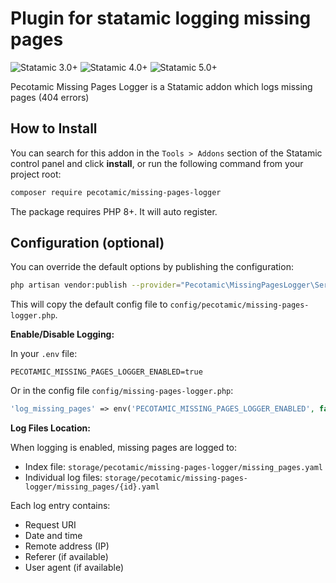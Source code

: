# Plugin for statamic logging missing pages

![Statamic 3.0+](https://img.shields.io/badge/Statamic-3.0+-FF269E?style=for-the-badge&link=https://statamic.com)
![Statamic 4.0+](https://img.shields.io/badge/Statamic-4.0+-FF269E?style=for-the-badge&link=https://statamic.com)
![Statamic 5.0+](https://img.shields.io/badge/Statamic-5.0+-FF269E?style=for-the-badge&link=https://statamic.com)

Pecotamic Missing Pages Logger is a Statamic addon which logs missing pages (404 errors)

## How to Install

You can search for this addon in the `Tools > Addons` section of the Statamic control panel and click **install**, or run the following command from your project root:

``` bash
composer require pecotamic/missing-pages-logger
```

The package requires PHP 8+. It will auto register.

## Configuration (optional)

You can override the default options by publishing the configuration:

```sh
php artisan vendor:publish --provider="Pecotamic\MissingPagesLogger\ServiceProvider" --tag=config
```

This will copy the default config file to `config/pecotamic/missing-pages-logger.php`.

**Enable/Disable Logging:**

In your `.env` file:
```env
PECOTAMIC_MISSING_PAGES_LOGGER_ENABLED=true
```

Or in the config file `config/missing-pages-logger.php`:
```php
'log_missing_pages' => env('PECOTAMIC_MISSING_PAGES_LOGGER_ENABLED', false),
```

**Log Files Location:**

When logging is enabled, missing pages are logged to:
- Index file: `storage/pecotamic/missing-pages-logger/missing_pages.yaml`
- Individual log files: `storage/pecotamic/missing-pages-logger/missing_pages/{id}.yaml`

Each log entry contains:
- Request URI
- Date and time
- Remote address (IP)
- Referer (if available)
- User agent (if available)
